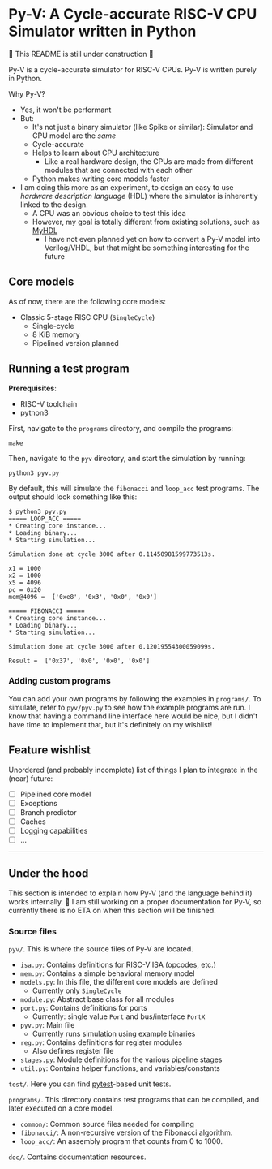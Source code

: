 # Py-V: A Cycle-accurate RISC-V CPU Simulator written in Python
🚧 This README is still under construction 🚧

Py-V is a cycle-accurate simulator for RISC-V CPUs. Py-V is written purely in Python.

Why Py-V?
- Yes, it won't be performant
- But:
    - It's not just a binary simulator (like Spike or similar): Simulator and CPU model are the _same_
    - Cycle-accurate
    - Helps to learn about CPU architecture
        - Like a real hardware design, the CPUs are made from different modules that are connected with each other
    - Python makes writing core models faster
- I am doing this more as an experiment, to design an easy to use _hardware description language_ (HDL) where the simulator is inherently linked to the design.
    - A CPU was an obvious choice to test this idea
    - However, my goal is totally different from existing solutions, such as [MyHDL](https://www.myhdl.org/)
        - I have not even planned yet on how to convert a Py-V model into Verilog/VHDL, but that might be something interesting for the future

## Core models
As of now, there are the following core models:

- Classic 5-stage RISC CPU (`SingleCycle`)
    - Single-cycle
    - 8 KiB memory
    - Pipelined version planned

## Running a test program
**Prerequisites**:
* RISC-V toolchain
* python3

First, navigate to the `programs` directory, and compile the programs:
```
make
```

Then, navigate to the `pyv` directory, and start the simulation by running:
```
python3 pyv.py
```
By default, this will simulate the `fibonacci` and `loop_acc` test programs. The output should look something like this:
```
$ python3 pyv.py                                                                  
===== LOOP_ACC =====
* Creating core instance...
* Loading binary...
* Starting simulation...

Simulation done at cycle 3000 after 0.11450981599773513s.

x1 = 1000
x2 = 1000
x5 = 4096
pc = 0x20
mem@4096 =  ['0xe8', '0x3', '0x0', '0x0']

===== FIBONACCI =====
* Creating core instance...
* Loading binary...
* Starting simulation...

Simulation done at cycle 3000 after 0.12019554300059099s.

Result =  ['0x37', '0x0', '0x0', '0x0']
```

### Adding custom programs
You can add your own programs by following the examples in `programs/`. To simulate, refer to `pyv/pyv.py` to see how the example programs are run. I know that having a command line interface here would be nice, but I didn't have time to implement that, but it's definitely on my wishlist!

## Feature wishlist
Unordered (and probably incomplete) list of things I plan to integrate in the (near) future:

- [ ] Pipelined core model
- [ ] Exceptions
- [ ] Branch predictor
- [ ] Caches
- [ ] Logging capabilities
- [ ] ...

---

## Under the hood
This section is intended to explain how Py-V (and the language behind it) works internally. 🚧 I am still working on a proper documentation for Py-V, so currently there is no ETA on when this section will be finished.   



### Source files
`pyv/`. This is where the source files of Py-V are located.
* `isa.py`: Contains definitions for RISC-V ISA (opcodes, etc.)
* `mem.py`: Contains a simple behavioral memory model
* `models.py`: In this file, the different core models are defined
    * Currently only `SingleCycle`
* `module.py`: Abstract base class for all modules
* `port.py`: Contains definitions for ports
    * Currently: single value `Port` and bus/interface `PortX`
* `pyv.py`: Main file
    * Currently runs simulation using example binaries
* `reg.py`: Contains definitions for register modules
    * Also defines register file
* `stages.py`: Module definitions for the various pipeline stages
* `util.py`: Contains helper functions, and variables/constants

`test/`. Here you can find [pytest](pytest.org)-based unit tests.

`programs/`. This directory contains test programs that can be compiled, and later executed on a core model.
* `common/`: Common source files needed for compiling
* `fibonacci/`: A non-recursive version of the Fibonacci algorithm.
* `loop_acc/`: An assembly program that counts from 0 to 1000.

`doc/`. Contains documentation resources.